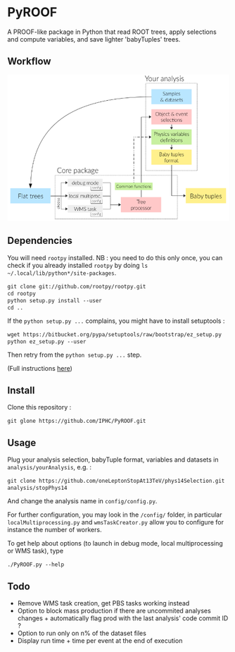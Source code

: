 PyROOF
======

A PROOF-like package in Python that read ROOT trees, apply selections and compute variables, and save lighter 'babyTuples' trees.

Workflow
--------

![Workflow sketch](./doc/workflow.png)

Dependencies
------------

You will need `rootpy` installed. NB : you need to do this only once, you can check if you already installed `rootpy` by doing `ls ~/.local/lib/python*/site-packages`.

```
git clone git://github.com/rootpy/rootpy.git
cd rootpy
python setup.py install --user
cd ..
```

If the `python setup.py ...` complains, you might have to install setuptools :

```
wget https://bitbucket.org/pypa/setuptools/raw/bootstrap/ez_setup.py
python ez_setup.py --user
```

Then retry from the `python setup.py ...` step.

(Full instructions [here](http://www.rootpy.org/install.html))

Install
-------

Clone this repository :

```
git glone https://github.com/IPHC/PyROOF.git
```

Usage
-----

Plug your analysis selection, babyTuple format, variables and datasets in `analysis/yourAnalysis`, e.g. :

```
git clone https://github.com/oneLeptonStopAt13TeV/phys14Selection.git analysis/stopPhys14
```

And change the analysis name in `config/config.py`.

For further configuration, you may look in the `/config/` folder, in particular `localMultiprocessing.py` and `wmsTaskCreator.py` allow you to configure for instance the number of workers.

To get help about options (to launch in debug mode, local multiprocessing or WMS task), type

```
./PyROOF.py --help
```

Todo
----

- Remove WMS task creation, get PBS tasks working instead
- Option to block mass production if there are uncommited analyses changes + automatically flag prod with the last analysis' code commit ID ?
- Option to run only on n% of the dataset files
- Display run time + time per event at the end of execution
